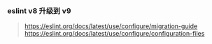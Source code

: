 ### eslint v8 升级到 v9

> https://eslint.org/docs/latest/use/configure/migration-guide  
>  https://eslint.org/docs/latest/use/configure/configuration-files
